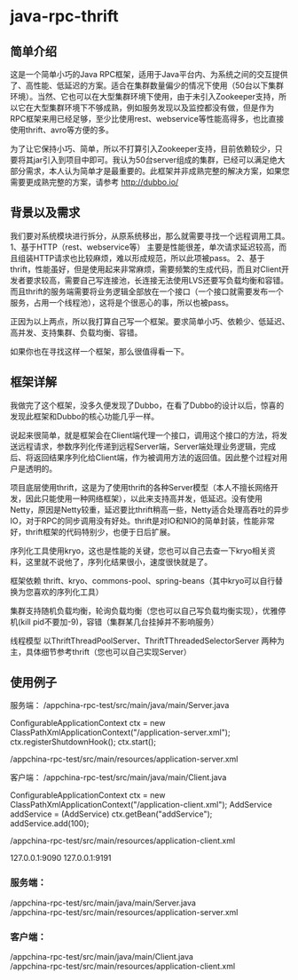 # java-rpc-thrift
## 简单介绍
这是一个简单小巧的Java RPC框架，适用于Java平台内、为系统之间的交互提供了、高性能、低延迟的方案。适合在集群数量偏少的情况下使用（50台以下集群环境）。当然、它也可以在大型集群环境下使用，由于未引入Zookeeper支持，所以它在大型集群环境下不够成熟，例如服务发现以及监控都没有做，但是作为RPC框架来用已经足够，至少比使用rest、webservice等性能高得多，也比直接使用thrift、avro等方便的多。

为了让它保持小巧、简单，所以不打算引入Zookeeper支持，目前依赖较少，只要将其jar引入到项目中即可。我认为50台server组成的集群，已经可以满足绝大部分需求，本人认为简单才是最重要的。此框架并非成熟完整的解决方案，如果您需要更成熟完整的方案，请参考 http://dubbo.io/

## 背景以及需求
我们要对系统模块进行拆分，从原系统移出，那么就需要寻找一个远程调用工具。
1、基于HTTP（rest、webservice等） 主要是性能很差，单次请求延迟较高，而且组装HTTP请求也比较麻烦，难以形成规范，所以此项被pass。
2、基于thrift，性能虽好，但是使用起来非常麻烦，需要频繁的生成代码，而且对Client开发者要求较高，需要自己写连接池，长连接无法使用LVS还要写负载均衡和容错。而且thrift的服务端需要将业务逻辑全部放在一个接口（一个接口就需要发布一个服务，占用一个线程池），这将是个很恶心的事，所以也被pass。

正因为以上两点，所以我打算自己写一个框架。要求简单小巧、依赖少、低延迟、高并发、支持集群、负载均衡、容错。

如果你也在寻找这样一个框架，那么很值得看一下。

## 框架详解
我做完了这个框架，没多久便发现了Dubbo，在看了Dubbo的设计以后，惊喜的发现此框架和Dubbo的核心功能几乎一样。

说起来很简单，就是框架会在Client端代理一个接口，调用这个接口的方法，将发送远程请求，参数序列化传递到远程Server端，Server端处理业务逻辑，完成后、将返回结果序列化给Client端，作为被调用方法的返回值。因此整个过程对用户是透明的。

项目底层使用thrift，这是为了使用thrift的各种Server模型（本人不擅长网络开发，因此只能使用一种网络框架），以此来支持高并发，低延迟。没有使用Netty，原因是Netty较重，延迟要比thrift稍高一些，Netty适合处理高吞吐的异步IO，对于RPC的同步调用没有好处。thrift是对IO和NIO的简单封装，性能非常好，thrift框架的代码特别少，也便于日后扩展。

序列化工具使用kryo，这也是性能的关键，您也可以自己去查一下kryo相关资料，这里就不说他了，序列化结果很小，速度很快就是了。

框架依赖 thrift、kryo、commons-pool、spring-beans（其中kryo可以自行替换为您喜欢的序列化工具）

集群支持随机负载均衡，轮询负载均衡（您也可以自己写负载均衡实现），优雅停机(kill pid不要加-9)，容错（集群某几台挂掉并不影响服务）

线程模型 以ThriftThreadPoolServer、ThriftTThreadedSelectorServer 两种为主，具体细节参考thrift（您也可以自己实现Server）

## 使用例子
服务端：
/appchina-rpc-test/src/main/java/main/Server.java

ConfigurableApplicationContext ctx = new ClassPathXmlApplicationContext("/application-server.xml");
ctx.registerShutdownHook();
ctx.start();

/appchina-rpc-test/src/main/resources/application-server.xml

<bean id="servicePublisher" class="com.appchina.rpc.thrift.remote.base.ThriftServicePublisher">
    <property name="definitions">
        <!-- 需要发布的服务列表 -->
        <array>
            <!-- ServiceDefinition 定义了服务的信息 -->
            <bean class="com.appchina.rpc.remote.ServiceDefinition">
                <!-- 可选，用于区分不同实现类 -->
                <property name="serviceName" value="addServiceImpl"></property>
                <!-- 发布服务的接口 -->
                <property name="interfaceClass" value="com.appchina.rpc.test.api.AddService"></property>
                <!-- 发布服务实现类 -->
                <property name="implInstance">
                    <bean class="com.appchina.rpc.test.impl.AddServiceImpl" />
                </property>
            </bean> 
        </array>
    </property> 
</bean>  

<bean class="com.appchina.rpc.thrift.server.ThriftThreadPoolServer">
    <property name="processor" ref="servicePublisher"></property>
    <property name="port" value="9090"></property>
    <property name="minWorkerThreads" value="100"></property>
    <property name="workerThreads" value="500"></property>
    <property name="security" value="true"></property>
    <property name="stopTimeoutVal" value="3000"></property>
    <property name="clientTimeout" value="10000"></property>
    <property name="allowedFromTokens">
        <map>
            <entry key="DONGJIAN" value="DSIksduiKIOYUIOkYIOhIOUIOhjklYUI"></entry>
        </map>
    </property>
</bean> 
客户端：
/appchina-rpc-test/src/main/java/main/Client.java

ConfigurableApplicationContext ctx = new ClassPathXmlApplicationContext("/application-client.xml");
AddService addService = (AddService) ctx.getBean("addService");
addService.add(100);

/appchina-rpc-test/src/main/resources/application-client.xml

<bean id="factoryProvider" class="com.appchina.rpc.thrift.cluster.ThriftClientFactoryProvider">    
    <!-- server列表 -->       
    <property name="hostPorts"> 
        <list>                   
            <value>127.0.0.1:9090</value>                
            <value>127.0.0.1:9191</value>
        </list>
    </property>
    <!-- 请求超时，根据业务设置 -->
    <property name="timeout" value="60000"></property>
    <!-- 连接超时，超过这个时间无法创建连接的server将被设置为暂时无效，恢复时设置为有效   -->
    <property name="connectionTimeout" value="10000"></property>
    <!-- 如果服务端是NIO，需要启用此配置 -->
    <property name="framed" value="false"></property>
    <!-- 安全选项 -->
    <property name="from" value="DONGJIAN"></property>
    <property name="token" value="DSIksduiKIOYUIOkYIOhIOUIOhjklYUI"></property>
</bean>


<!-- 关于集群的相关配置 -->   
<bean id="client" class="com.appchina.rpc.base.cluster.client.DistributeClient">   
    <property name="factoryProvider" ref="factoryProvider"></property>   
    <!-- 负载均衡实现类 -->   
    <property name="loadBalance">   
        <bean class="com.appchina.rpc.base.cluster.RoundrobinLoadBalance"></bean>   
    </property>   
    <!-- 心跳频率，用于检测Server可用性的间隔 -->  
    <property name="heartbeat" value="1000"></property>   
    <!-- 处理心跳的最大线程数，一般1个线程足够 -->   
    <property name="maxHeartbeatThread" value="1"></property>   
    <!-- 连接池耗完直接重试，重试其他池子的次数，因此、maxWait的时间可能叠加 -->   
    <property name="retry" value="3"></property>                 
    <!-- 由于被借走时间不一样，可能导致单个池子不够用，建议这个值大一些，可以通过maxIdle来限制长连接数量 -->                          
    <property name="maxActive" value="300"></property>                  
    <!-- 最大空闲，当池内连接大于maxIdle，每次returnObject都会销毁连接，maxIdle保证了长连接的数量 -->                  
    <property name="maxIdle" value="200"></property>                
    <!-- 最小空闲 -->              
    <property name="minIdle" value="5"></property>                  
    <!-- 等待连接池的时间 -->                
    <property name="maxWait" value="1000"></property>                   
    <!-- 连接使用多久之后被销毁 -->               
    <property name="maxKeepMillis" value="-1"></property>                  
    <!-- 连接使用多少次之后被销毁 -->                  
    <property name="maxSendCount" value="-1"></property>                  
</bean> 

<bean id="addService" class="com.appchina.rpc.thrift.remote.base.ThriftRemoteProxyFactory">  
    <property name="serviceName" value="addService"></property>     
    <property name="proxyInterface" value="com.appchina.rpc.test.api.AddService"></property>
    <property name="client" ref="client"></property>        
</bean>      

### 服务端：
/appchina-rpc-test/src/main/java/main/Server.java  
/appchina-rpc-test/src/main/resources/application-server.xml

### 客户端：
/appchina-rpc-test/src/main/java/main/Client.java  
/appchina-rpc-test/src/main/resources/application-client.xml

